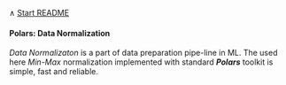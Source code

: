 &#8743;  [Start README](../README.md)

#### Polars: Data Normalization

_Data Normalizaton_ is a part of data preparation pipe-line in ML.
The used here _Min-Max_ normalization implemented with standard
___Polars___ toolkit is simple, fast and reliable. 